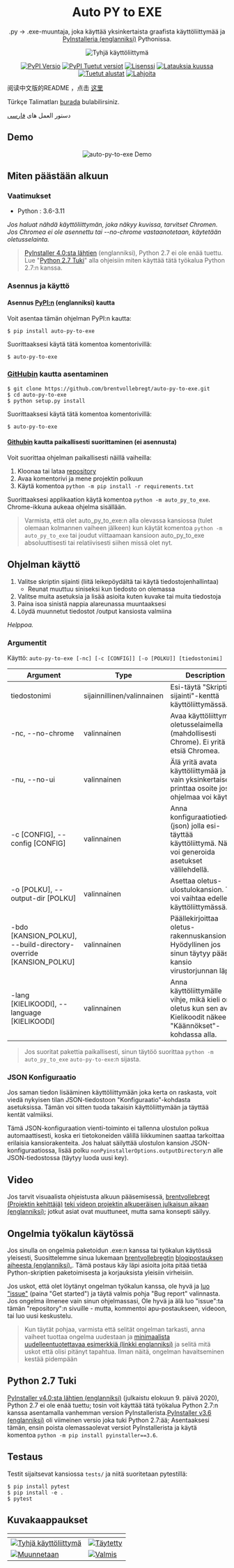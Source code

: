 <h1 align="center">Auto PY to EXE</h1>
<p align="center">.py -> .exe-muuntaja, joka käyttää yksinkertaista graafista käyttöliittymää ja <a href="https://pyinstaller.readthedocs.io/en/stable/index.html">PyInstalleria (englanniksi)</a> Pythonissa.</p>

<p align="center">
    <img src="https://nitratine.net/posts/auto-py-to-exe/feature.png" alt="Tyhjä käyttöliittymä">
</p>

<p align="center">
    <a href="https://pypi.org/project/auto-py-to-exe/"><img src="https://img.shields.io/pypi/v/auto-py-to-exe.svg" alt="PyPI Versio"></a>
    <a href="https://pypi.org/project/auto-py-to-exe/"><img src="https://img.shields.io/pypi/pyversions/auto-py-to-exe.svg" alt="PyPI Tuetut versiot"></a>
    <a href="https://pypi.org/project/auto-py-to-exe/"><img src="https://img.shields.io/pypi/l/auto-py-to-exe.svg" alt="Lisenssi"></a>
    <a href="https://pepy.tech/project/auto-py-to-exe"><img src="https://static.pepy.tech/badge/auto-py-to-exe/month" alt="Latauksia kuussa"></a>
    <a href="https://pyinstaller.readthedocs.io/en/stable/requirements.html"><img src="https://img.shields.io/badge/platform-windows%20%7C%20linux%20%7C%20macos-lightgrey" alt="Tuetut alustat"></a>
    <a href="https://www.buymeacoffee.com/brentvollebregt"><img src="https://img.shields.io/badge/-buy_me_a%C2%A0beer-gray?logo=buy-me-a-coffee" alt="Lahjoita"></a>
</p>

阅读中文版的README ，点击 [这里](./README-Chinese.md)

Türkçe Talimatları [burada](./README-Turkish.md) bulabilirsiniz.

دستور العمل های [فارسی](./README-Persian.md)

## Demo

<p align="center">
    <img src="https://nitratine.net/posts/auto-py-to-exe/auto-py-to-exe-demo.gif" alt="auto-py-to-exe Demo">
</p>

## Miten päästään alkuun

### Vaatimukset
 - Python : 3.6-3.11

*Jos haluat nähdä käyttöliittymän, joka näkyy kuvissa, tarvitset Chromen. Jos Chromea ei ole asennettu tai --no-chrome vastaanotetaan, käytetään oletusselainta.*

> [PyInstaller 4.0:sta lähtien](https://github.com/pyinstaller/pyinstaller/releases/tag/v4.0) (englanniksi), Python 2.7 ei ole enää tuettu. Lue "[Python 2.7 Tuki](#python-27-support)" alla ohjeisiin miten käyttää tätä työkalua Python 2.7:n kanssa.

### Asennus ja käyttö
#### Asennus [PyPI:n](https://pypi.org/project/auto-py-to-exe/) (englanniksi) kautta
Voit asentaa tämän ohjelman PyPI:n kautta:
```
$ pip install auto-py-to-exe
```
Suorittaaksesi käytä tätä komentoa komentorivillä:
```
$ auto-py-to-exe
```

### [GitHubin](https://github.com/brentvollebregt/auto-py-to-exe) kautta asentaminen
```
$ git clone https://github.com/brentvollebregt/auto-py-to-exe.git
$ cd auto-py-to-exe
$ python setup.py install
```
Suorittaaksesi käytä tätä komentoa komentorivillä:
```
$ auto-py-to-exe
```

#### [Githubin](https://github.com/brentvollebregt/auto-py-to-exe) kautta paikallisesti suorittaminen (ei asennusta)
Voit suorittaa ohjelman paikallisesti näillä vaiheilla:
1. Kloonaa tai lataa [repository](https://github.com/brentvollebregt/auto-py-to-exe)
2. Avaa komentorivi ja mene projektin polkuun
3. Käytä komentoa ```python -m pip install -r requirements.txt```

Suorittaaksesi applikaation käytä komentoa ```python -m auto_py_to_exe```. Chrome-ikkuna aukeaa ohjelma sisällään.

> Varmista, että olet auto_py_to_exe:n alla olevassa kansiossa (tulet olemaan kolmannen vaiheen jälkeen) kun käytät komentoa `python -m auto_py_to_exe` tai joudut viittaamaan kansioon auto_py_to_exe absoluuttisesti tai relatiivisesti siihen missä olet nyt.

## Ohjelman käyttö
1. Valitse skriptin sijainti (liitä leikepöydältä tai käytä tiedostojenhallintaa)
    - Reunat muuttuu siniseksi kun tiedosto on olemassa
2. Valitse muita asetuksia ja lisää asioita kuten kuvake tai muita tiedostoja
3. Paina isoa sinistä nappia alareunassa muuntaaksesi
4. Löydä muunnetut tiedostot /output kansiosta valmiina

*Helppoa.*

### Argumentit
Käyttö: `auto-py-to-exe [-nc] [-c [CONFIG]] [-o [POLKU]] [tiedostonimi]`

| Argument                                                         | Type                       | Description                                                                                                     |
| ---------------------------------------------------------------- | -------------------------- | --------------------------------------------------------------------------------------------------------------- |
| tiedostonimi                                                     | sijainnillinen/valinnainen | Esi-täytä "Skriptin sijainti"-kenttä käyttöliittymässä.                                                         |
| -nc, --no-chrome                                                 | valinnainen                | Avaa käyttöliittymän oletusselaimella (mahdollisesti Chrome). Ei yritä etsiä Chromea.                           |
| -nu, --no-ui                                                     | valinnainen                | Älä yritä avata käyttöliittymää ja vain yksinkertaisesti printtaa osoite jossa ohjelmaa voi käyttää.            |
| -c [CONFIG], --config [CONFIG]                                   | valinnainen                | Anna konfiguraatiotiedosto (json) jolla esi-täyttää käyttöliittymä. Näitä voi generoida asetukset välilehdellä. |
| -o [POLKU], --output-dir [POLKU]                                 | valinnainen                | Asettaa oletus-ulostulokansion. Tätä voi vaihtaa edelleen käyttöliittymässä.                                    |
| -bdo [KANSION_POLKU], --build-directory-override [KANSION_POLKU] | valinnainen                | Päällekirjoittaa oletus-rakennuskansion. Hyödyllinen jos sinun täytyy päästää kansio virustorjunnan läpi.       |
| -lang [KIELIKOODI], --language [KIELIKOODI]                      | valinnainen                | Anna käyttöliittymälle vihje, mikä kieli on oletus kun sen avaa. Kielikoodit näkee "Käännökset"-kohdassa alla.  |


> Jos suoritat pakettia paikallisesti, sinun täytöö suorittaa ```python -m auto_py_to_exe``` ```auto-py-to-exe```:n sijasta.

### JSON Konfiguraatio
Jos saman tiedon lisääminen käyttöliittymään joka kerta on raskasta, voit viedä nykyisen tilan JSON-tiedostoon "Konfiguraatio"-kohdasta asetuksissa. Tämän voi sitten tuoda takaisin käyttöliittymään ja täyttää kentät valmiiksi.

Tämä JSON-konfiguraation vienti-toiminto ei tallenna ulostulon polkua automaattisesti, koska eri tietokoneiden välillä liikkuminen saattaa tarkoittaa erilaisia kansiorakenteita. Jos haluat säilyttää ulostulon kansion JSON-konfiguraatiossa, lisää polku `nonPyinstallerOptions.outputDirectory`:n alle JSON-tiedostossa (täytyy luoda uusi key). 

## Video
Jos tarvit visuaalista ohjeistusta alkuun pääsemisessä, [brentvollebregt (Projektin kehittäjä)](https://github.com/brentvollebregt) [teki videon projektin alkuperäisen julkaisun aikaan (englanniksi)](https://youtu.be/OZSZHmWSOeM); jotkut asiat ovat muuttuneet, mutta sama konsepti säilyy.

## Ongelmia työkalun käytössä
Jos sinulla on ongelmia paketoidun .exe:n kanssa tai työkalun käytössä yleisesti, Suosittelemme sinua lukemaan [brentvollebregtin](https://github.com/brentvollebregt) [blogipostauksen aiheesta (englanniksi).](https://nitratine.net/blog/post/issues-when-using-auto-py-to-exe/?utm_source=auto_py_to_exe&utm_medium=readme_link&utm_campaign=auto_py_to_exe_help). Tämä postaus käy läpi asioita joita pitää tietää Python-skriptien paketoimisesta ja korjauksista yleisiin virheisiin.

Jos uskot, että olet löytänyt ongelman työkalun kanssa, ole hyvä ja [luo "issue"](https://github.com/brentvollebregt/auto-py-to-exe/issues/new/choose) (paina "Get started") ja täytä valmis pohja "Bug report" valinnasta. Jos ongelma ilmenee vain sinun ohjelmassasi, Ole hyvä ja älä luo "issue":ta tämän "repository":n sivuille - mutta, kommentoi apu-postaukseen, videoon, tai luo uusi keskustelu.

> Kun täytät pohjaa, varmista että selität ongelman tarkasti, anna vaiheet tuottaa ongelma uudestaan ja [minimaalista uudelleentuotettavaa esimerkkiä (linkki englanniksi)](https://stackoverflow.com/help/minimal-reproducible-example) ja selitä mitä uskot että olisi pitänyt tapahtua. Ilman näitä, ongelman havaitseminen kestää pidempään

## Python 2.7 Tuki
[PyInstaller v4.0:sta lähtien (englanniksi)](https://github.com/pyinstaller/pyinstaller/releases/tag/v4.0) (julkaistu elokuun 9. päivä 2020), Python 2.7 ei ole enää tuettu; tosin voit käyttää tätä työkalua Python 2.7:n kanssa asentamalla vanhemman version PyInstallerista.[PyInstaller v3.6 (englanniksi)](https://github.com/pyinstaller/pyinstaller/releases/tag/v3.6) oli viimeinen versio joka tuki Python 2.7:ää; Asentaaksesi tämän, ensin poista olemassaolevat versiot PyInstallerista ja käytä komentoa `python -m pip install pyinstaller==3.6`.

## Testaus
Testit sijaitsevat kansiossa `tests/` ja niitä suoritetaan pytestillä:

```
$ pip install pytest
$ pip install -e .
$ pytest
```

## Kuvakaappaukset

| <!-- -->    | <!-- -->    |
|-------------|-------------|
| [![Tyhjä käyttöliittymä](https://nitratine.net/posts/auto-py-to-exe/empty-interface.png)](https://nitratine.net/posts/auto-py-to-exe/empty-interface.png) | [![Täytetty](https://nitratine.net/posts/auto-py-to-exe/filled-out.png)](https://nitratine.net/posts/auto-py-to-exe/filled-out.png) |
| [![Muunnetaan](https://nitratine.net/posts/auto-py-to-exe/converting.png)](https://nitratine.net/posts/auto-py-to-exe/converting.png) | [![Valmis](https://nitratine.net/posts/auto-py-to-exe/completed.png)](https://nitratine.net/posts/auto-py-to-exe/completed.png) |

